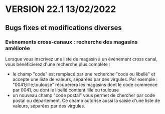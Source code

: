 <div class="releaseNotesVersion">
<div class="titreEtDate"><h1>VERSION 22.1 <span class="date-release">13/02/2022</span></h1></div>
<div class="releasesImportantes">
</div>
<h2>Bugs fixes et modifications diverses</h2>
<div class="bugsEtMod">
<div class="correctionsOuMod">
<div class="titre"><h3>Evènements cross-canaux : recherche des magasins améliorée</h3></div>
<div class="description"><div>Lorsque vous inscrivez une liste de magasin à un évènement cross canal, vous bénéficierez d'une recherche plus complète : </div><div><ul><li>le champ "code" est remplacé par une recherche "code ou libellé" et accepte une liste de valeurs, séparées par des virgules. Par exemple : "0041;lille;toulouse" récupérera les magasins dont le code commence par 0041, ou dont le libellé contient lille ou toulouse </li><li>un nouveau champ "code postal" vous permet de chercher par code postal ou département. Ce champ autorise aussi la saisie d'une liste de valeurs, séparées par des virgules. </li> </ul> </div></div>
</div>
</div>
</div>

